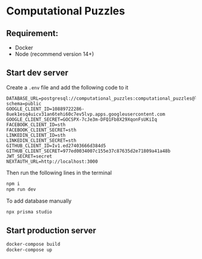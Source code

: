 # Computational Puzzles

## Requirement:
- Docker
- Node (recommend version 14+)

## Start dev server
Create a `.env` file and add the following code to it
```text
DATABASE_URL=postgresql://computational_puzzles:computational_puzzles@localhost:5432/mydb?schema=public
GOOGLE_CLIENT_ID=10889722286-8uek1esq4uicv31an6tehi60c7ev5lvp.apps.googleusercontent.com
GOOGLE_CLIENT_SECRET=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
FACEBOOK_CLIENT_ID=sth
FACEBOOK_CLIENT_SECRET=sth
LINKEDIN_CLIENT_ID=sth
LINKEDIN_CLIENT_SECRET=sth
GITHUB_CLIENT_ID=Iv1.ed27403666d384d5
GITHUB_CLIENT_SECRET=977ed0034007c155e37c87635d2e71809a41a48b
JWT_SECRET=secret
NEXTAUTH_URL=http://localhost:3000
```
Then run the following lines in the terminal
```bash
npm i
npm run dev
```
To add database manually
```bash
npx prisma studio
```

## Start production server
```bash
docker-compose build
docker-compose up
```
